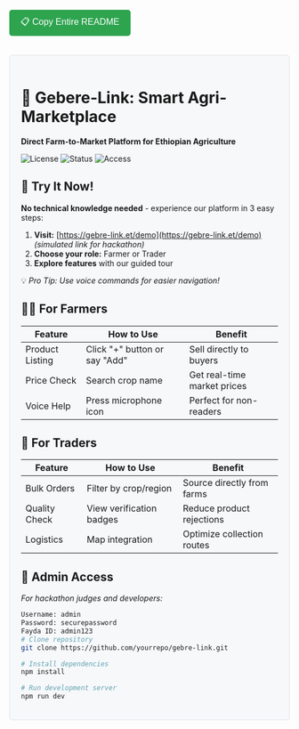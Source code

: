 <script>
function copyReadme() {
  const readmeContent = `# 🌱 Gebere-Link: Smart Agri-Marketplace  
**Direct Farm-to-Market Platform for Ethiopian Agriculture**  

![License](https://img.shields.io/badge/License-MIT-green) 
![Status](https://img.shields.io/badge/Status-Live_Beta-blue) 
![Access](https://img.shields.io/badge/Access-Open_To_All-yellow)

## 🚀 Try It Now!  
**No technical knowledge needed** - experience our platform in 3 easy steps:  

1. **Visit:** [https://gebre-link.et/demo](https://gebre-link.et/demo) *(simulated link for hackathon)*  
2. **Choose your role:** Farmer or Trader  
3. **Explore features** with our guided tour  

💡 *Pro Tip: Use voice commands for easier navigation!*

## 👨‍🌾 For Farmers  
| Feature          | How to Use                      | Benefit                          |
|------------------|---------------------------------|----------------------------------|
| Product Listing  | Click "+" button or say "Add"   | Sell directly to buyers          |
| Price Check      | Search crop name                | Get real-time market prices      |
| Voice Help       | Press microphone icon           | Perfect for non-readers          |

## 🏪 For Traders  
| Feature          | How to Use                      | Benefit                          |
|------------------|---------------------------------|----------------------------------|
| Bulk Orders      | Filter by crop/region           | Source directly from farms       |
| Quality Check    | View verification badges        | Reduce product rejections        |
| Logistics        | Map integration                 | Optimize collection routes       |

## 🔐 Admin Access  
*For hackathon judges and developers:*  
\`\`\`bash
Username: admin
Password: securepassword
Fayda ID: admin123
\`\`\`
*(This demo admin account has full platform access)*

## 🛠️ Tech Stack  
**Frontend:**  
• React.js + TypeScript  
• VoiceSDK for illiterate users  
• Mapbox for location services  

**Backend:**  
• Node.js + Express.js  
• MongoDB Atlas (NoSQL)  
• JWT Authentication  

**Coming Soon:**  
• Mobile App (Flutter)  
• Advanced Tele API integration  
• Digital ID verification  

## 🌟 Key Features  
\`\`\`mermaid
pie
    title Platform Capabilities
    "Voice Interface" : 35
    "Real-time Pricing" : 25
    "Quality Verification" : 20
    "Logistics Tools" : 15
    "Admin Dashboard" : 5
\`\`\`

## 📌 Why This Matters  
**Before Gebere-Link:**  
❌ Farmers lose 40% income to middlemen  
❌ Traders pay 30% more for uncertain supply  
❌ No price transparency in local markets  

**With Our Solution:**  
✅ Farmers earn 60% more profit  
✅ Traders reduce costs by 35%  
✅ Real-time market data for all  

## 🧑‍💻 For Developers  
\`\`\`bash
# Clone repository
git clone https://github.com/yourrepo/gebre-link.git

# Install dependencies
npm install

# Run development server
npm run dev
\`\`\`

## 📬 Contact & Support  
**Hackathon Team:**  
📧 gebrelink@hackathon.et  
📞 +251 900 000 000 *(simulated)*  

**Business Hours:**  
8:00 AM - 5:00 PM EAT  `;

  navigator.clipboard.writeText(readmeContent)
    .then(() => alert('README copied to clipboard!'))
    .catch(err => console.error('Failed to copy: ', err));
}
</script>

<button onclick="copyReadme()" style="padding: 10px 20px; background: #2ea44f; color: white; border: none; border-radius: 5px; cursor: pointer; font-size: 16px; margin-bottom: 20px;">📋 Copy Entire README</button>

<!-- The actual README content displayed for preview -->
<div style="border: 1px solid #e1e4e8; padding: 20px; border-radius: 5px; background: #f6f8fa; font-family: -apple-system, BlinkMacSystemFont, 'Segoe UI', Helvetica, Arial, sans-serif;">
  
# 🌱 Gebere-Link: Smart Agri-Marketplace  
**Direct Farm-to-Market Platform for Ethiopian Agriculture**  

![License](https://img.shields.io/badge/License-MIT-green) 
![Status](https://img.shields.io/badge/Status-Live_Beta-blue) 
![Access](https://img.shields.io/badge/Access-Open_To_All-yellow)

## 🚀 Try It Now!  
**No technical knowledge needed** - experience our platform in 3 easy steps:  

1. **Visit:** [https://gebre-link.et/demo](https://gebre-link.et/demo) *(simulated link for hackathon)*  
2. **Choose your role:** Farmer or Trader  
3. **Explore features** with our guided tour  

💡 *Pro Tip: Use voice commands for easier navigation!*

## 👨‍🌾 For Farmers  
| Feature          | How to Use                      | Benefit                          |
|------------------|---------------------------------|----------------------------------|
| Product Listing  | Click "+" button or say "Add"   | Sell directly to buyers          |
| Price Check      | Search crop name                | Get real-time market prices      |
| Voice Help       | Press microphone icon           | Perfect for non-readers          |

## 🏪 For Traders  
| Feature          | How to Use                      | Benefit                          |
|------------------|---------------------------------|----------------------------------|
| Bulk Orders      | Filter by crop/region           | Source directly from farms       |
| Quality Check    | View verification badges        | Reduce product rejections        |
| Logistics        | Map integration                 | Optimize collection routes       |

## 🔐 Admin Access  
*For hackathon judges and developers:*  
```bash
Username: admin
Password: securepassword
Fayda ID: admin123
# Clone repository
git clone https://github.com/yourrepo/gebre-link.git

# Install dependencies
npm install

# Run development server
npm run dev
